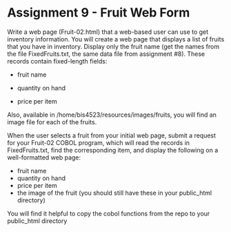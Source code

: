 # Assignment 9 - Fruit Web Form

Write a web page (Fruit-02.html) that a web-based user can use to get inventory information. You will create a web page that displays a list of fruits that you have in inventory. Display only the fruit name (get the names from the file FixedFruits.txt, the same data file from assignment #8). These records contain fixed-length fields:

- fruit name

- quantity on hand

- price per item

 

Also, available in /home/bis4523/resources/images/fruits, you will find an image file for each of the fruits.

When the user selects a fruit from your initial web page, submit a request for your Fruit-02 COBOL program, which will read the records in FixedFruits.txt, find the corresponding item, and display the following on a well-formatted web page:

-    fruit name
 -   quantity on hand
  -  price per item
   - the image of the fruit (you should still have these in your public_html directory)

You will find it helpful to copy the cobol functions from the repo to your public_html directory
